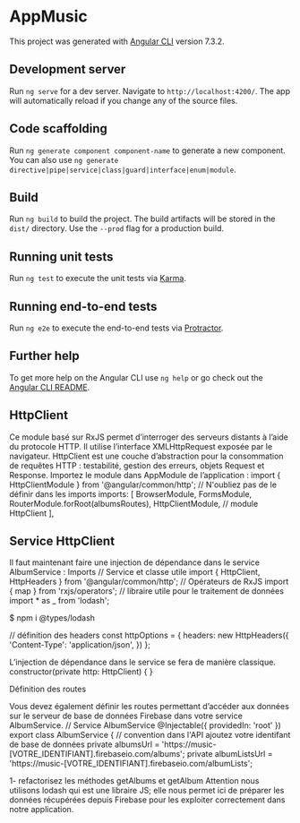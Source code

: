 # AppMusic

This project was generated with [Angular CLI](https://github.com/angular/angular-cli) version 7.3.2.

## Development server

Run `ng serve` for a dev server. Navigate to `http://localhost:4200/`. The app will automatically reload if you change any of the source files.

## Code scaffolding

Run `ng generate component component-name` to generate a new component. You can also use `ng generate directive|pipe|service|class|guard|interface|enum|module`.

## Build

Run `ng build` to build the project. The build artifacts will be stored in the `dist/` directory. Use the `--prod` flag for a production build.

## Running unit tests

Run `ng test` to execute the unit tests via [Karma](https://karma-runner.github.io).

## Running end-to-end tests

Run `ng e2e` to execute the end-to-end tests via [Protractor](http://www.protractortest.org/).

## Further help

To get more help on the Angular CLI use `ng help` or go check out the [Angular CLI README](https://github.com/angular/angular-cli/blob/master/README.md).

## HttpClient

Ce module basé sur RxJS permet d’interroger des serveurs distants à l’aide du
protocole HTTP. Il utilise l’interface XMLHttpRequest exposée par le navigateur.
HttpClient est une couche d’abstraction pour la consommation de requêtes
HTTP : testabilité, gestion des erreurs, objets Request et Response.
Importez le module dans AppModule de l’application :
import { HttpClientModule } from '@angular/common/http';
// N'oubliez pas de le définir dans les imports
imports: [
BrowserModule,
FormsModule,
RouterModule.forRoot(albumsRoutes),
HttpClientModule, // module HttpClient
],

## Service HttpClient
Il faut maintenant faire une injection de dépendance dans le service AlbumService :
Imports
// Service et classe utile
import { HttpClient, HttpHeaders } from '@angular/common/http';
// Opérateurs de RxJS
import { map } from 'rxjs/operators';
// libraire utile pour le traitement de données
import * as _ from 'lodash';

$ npm i @types/lodash

// définition des headers
const httpOptions = {
headers: new HttpHeaders({
'Content-Type': 'application/json',
})
};

L’injection de dépendance dans le service se fera de manière classique.
constructor(private http: HttpClient) { }

Définition des routes

Vous devez également définir les routes permettant d’accéder aux données sur le
serveur de base de données Firebase dans votre service AlbumService.
// Service AlbumService
@Injectable({
providedIn: 'root'
})
export class AlbumService {
// convention dans l'API ajoutez votre identifant de base de données
private albumsUrl = 'https://music-[VOTRE_IDENTIFIANT].firebaseio.com/albums';
private albumListsUrl = 'https://music-[VOTRE_IDENTIFIANT].firebaseio.com/albumLists';

1-
refactorisez les méthodes getAlbums et getAlbum 
Attention nous utilisons lodash qui est une libraire JS; elle nous permet ici de préparer les données récupérées depuis Firebase pour les exploiter correctement dans notre application.
